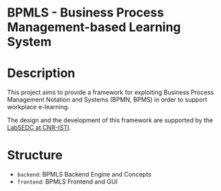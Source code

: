 BPMLS - Business Process Management-based Learning System
==========================================================================

# Description
This project aims to provide a framework for exploiting Business Process
Management Notation and Systems (BPMN, BPMS) in order to support workplace
e-learning. 

The design and the development of this framework are supported by the [LabSEDC at CNR-ISTI](http://labsedc.isti.cnr.it).

# Structure
 * ``backend``: BPMLS Backend Engine and Concepts
 * ``frontend``: BPMLS Frontend and GUI
